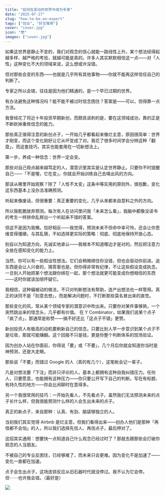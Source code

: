 ```yaml
---
title: "如何在变动的世界中成为专家"
date: "2025-07-27"
slug: "how-to-be-an-expert"
tags: ["创业", "好文推荐"]
cover: "cover.jpg"
icon: "😎"
images: ["cover.jpg"]
---
```

如果这世界是静止不变的，我们对观念的信心就能一路线性上升。某个想法经得起越多样、越严格的考验，就越可能是真的。许多人其实默默相信这一点——对「人性」这种变化不大的领域来说，这么想或许没错。



但对那些会变的东西——也就是几乎所有其他事物——你就不能再这样信任自己的判断了。



专家之所以会错，往往是因为他们精通的，是一个早已过期的世界。



有办法避免这种情况吗？能不能不被过时信念困住？答案是——可以，但得靠一点方法。



我曾经花了将近十年投资早期新创，而颇具讽刺的是，要在这领域成功，靠的正是不断砍掉重练信念的能力。



那些真正值得注意的新创点子，一开始几乎都看起来像烂主意，原因很简单：世界才刚变，而这个变化刚好让它从坏变成了对。我花了很多时间学会分辨这种「翻盘」，而这套技巧，其实也能套用在一切新想法上。



第一步，养成一种信念：世界一定会变。



那些对自己观点越来越笃定的人，潜意识里其实是认定世界静止。只要你不时提醒自己——「不是喔，它在变」，你就会开始训练自己去嗅出风的方向。



那该从哪里开始观察？除了「人性不太变」这条中等实用的原则外，很抱歉，变化这东西基本上没办法准确预测。



听起来像废话，但很重要：真正重要的变化，几乎从来都来自意料之外的方向。



所以我乾脆放弃预测。每次有人在访问里问我「未来怎么看」，我脑中都像没读书的考生一样拼命乱掰出一个听起来不错的答案。



但这不是因为我懒。恰好相反——我觉得，预测未来不但命中率可怜，还会让你思维变得僵硬。与其乱猜，不如选择更实际的策略：彻底、彻底地保持开放心态。



别自以为知道方向，先诚实地承认——我根本不知道哪边才是对的。然后把注意力全放在感知变化的能力上。



当然，你可以有一些假设性想法。它们会稍微绑住你没错，但也会驱动你前进。追东西是会让人兴奋的，猜答案也是。但你得非常有纪律，不让这些假设变成执念。
一旦别人开始把某个想法跟你绑在一起，那个想法就更可能变成你想相信的东西——这时你就该加倍怀疑它。



我相信，这种偏被动的做法，不只对判断想法有帮助，连产出想法也一样管用。真正的诀窍不是「刻意去想」，而是解决问题时，不打断那些莫名冒出来的直觉。



那些变化的风，常从某个领域专家的潜意识中吹出来。只要你对某件事够熟，一个突然跳出来的怪念头，几乎都有价值。
在 Y Combinator，如果我们说某个点子「疯了点」，那通常是称赞——搞不好还比「这点子不错」更赞。



新创投资人有极高的动机要刷新自己的信念。只要比别人早一步意识到某个点子不是垃圾，那就可能赚翻。这个回报不只是钱，更是你整个判断体系的现场验证。



因为创办人站在你面前，你得说「要」或「不要」，几个月后你就会知道你当时是神预测，还是大走眼。



那些说「不要」而错过 Google 的人（真的有几个），这笔帐会记一辈子。



凡是对想法要「下注」而非只评论的人，基本上都拥有这种自我纠错压力。任何人，只要愿意，也能拥有这种压力——你只要公开写下自己的判断。写在有标题、有持久性的地方——你会比闲聊时在意得多。



另一个我很常用的技巧：一开始先看人，不先看点子。虽然我们无法预测未来的点子长什么样，但我很能预测什么样的人会生出未来的点子。



真正的新点子，来自那种：认真、有劲、脑袋够独立的人。



当初我们其实觉得 Airbnb 是烂主意，但我们看得出来——创办人他们是那种「再怪都不会怕」的人，所以我们选择先信人、再信点子，最后押对了。



这招其实通用：想要快一点知道自己什么观念已经过时了？那就去跟那些会打破你观念的人当朋友。



不被自己的专业反困住，已经够难了，而未来只会更难。因为变化不是加速了——变化一直都在加速。



点子会生出点子，这场连锁反应从旧石器时代就没停过。我不认为它会停。
但⋯⋯也许我会错。（最好是）




![](https://prod-files-secure.s3.us-west-2.amazonaws.com/112d0858-5090-4d34-a606-b75eb8d65fd2/46476355-9cf3-4e99-9b7a-3531bc426380/1000202064.png?X-Amz-Algorithm=AWS4-HMAC-SHA256&X-Amz-Content-Sha256=UNSIGNED-PAYLOAD&X-Amz-Credential=ASIAZI2LB4665ZQELJKP%2F20251014%2Fus-west-2%2Fs3%2Faws4_request&X-Amz-Date=20251014T211205Z&X-Amz-Expires=3600&X-Amz-Security-Token=IQoJb3JpZ2luX2VjEL3%2F%2F%2F%2F%2F%2F%2F%2F%2F%2FwEaCXVzLXdlc3QtMiJIMEYCIQC49Xds2ZnKuy4z6HfXcLFBg7ArmPeJn7SCSba%2BnXSXgQIhAKo2iLRQNuA2KzhyQjnfticYMePiMvLQbvFuZ%2FeVZe8KKv8DCGUQABoMNjM3NDIzMTgzODA1Igz7czvec43%2BbSSWz2oq3ANhv0cYCDK3%2FbEMfsSvY%2BZ0MRWNI%2FogA4l%2Bl38pZPi74vlJB8wTlqOw0kCdaTWJc6bV7UVDe%2BehgNJAonwKWftjjZR6GEsjlD9VV7oaN2STTHY4ieP3ozcTgzm77RKSbM4mhIyoqxydJIYPnKNjQKthNd4hXl%2BlPmWhI7ufyvJcTliJ%2FArkbjli8xecLuADIOX6hVNckvsgGzt3LAg%2BWgfQzOVkUPrwLEOQW%2FlS8HWbkGEtx8mwuP%2F9VNlimaDLIz7ySZuv04uI76W04cy3E0TJge3rv9sCsjOGIjHvxY8vImjP4cn6ey%2BAdJ8hPPZWu3w3aGfDdvLYQ1WFNxGW0bjMGGQDgl6uUBs1%2FqjGLNZxviXzY%2Fkh2iHoOolTX9%2F1HwJpYY6nm7pzRFyn6v%2FbAaCuLKz5iCo8SdkHceMIYVZmghYmwuFeg9Zhq0jGkBfwMM7DeCKUYpKrf8Sj7sUJbD1lgpCzef8Y%2BEa5bJWwHaVn040fkpC35ODy57rr20vsRlrDuypsJ0GYpLZqbvaZFU%2BBhe8wK1mhQ86S4PvL8JXqcoUGqT8bZTRaAAUwzY1ARFyls%2BXRwtZZHfCUoapR95zkcEd3vcVjjMzdl%2FYqUmTmxNAEt6tysG9%2BDJgi5jDM4rrHBjqkATnJf0fLX5o%2B4CMICZL3V6Dxy2O8GKOhVVN7ToqBVmThPh3PR56Z15uhVCLeE1aFR5IETuWzeERd4S0n0te70JjHWev1WwdwzYjvJWTlVq6uiK6iwPSiGrHMCvAGB7FCHx4XFoAjFzOA63QxcDL5zzp%2BFzueNAGUT4qDc2G0Bijrf6TPge57PpS8Z%2FYYfjJlH6RLUXU1txvCZCqIc%2BgTkWfhF2oB&X-Amz-Signature=0b11f69440f3e1b4ccacc213336ba8980b1a78ea482d8d413e90c6372d94fe10&X-Amz-SignedHeaders=host&x-amz-checksum-mode=ENABLED&x-id=GetObject)

